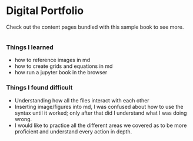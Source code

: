 # Digital Portfolio

Check out the content pages bundled with this sample book to see more.

```{tableofcontents}
```

### Things I learned
- how to reference images in md
- how to create grids and equations in md
- how run a jupyter book in the browser

### Things I found difficult
- Understanding how all the files interact with each other
- Inserting image/figures into md, I was confused about how to use the syntax until it worked; only after that did I understand what I was doing wrong.
- I would like to practice all the different areas we covered as to be more proficient and understand every action in depth.
